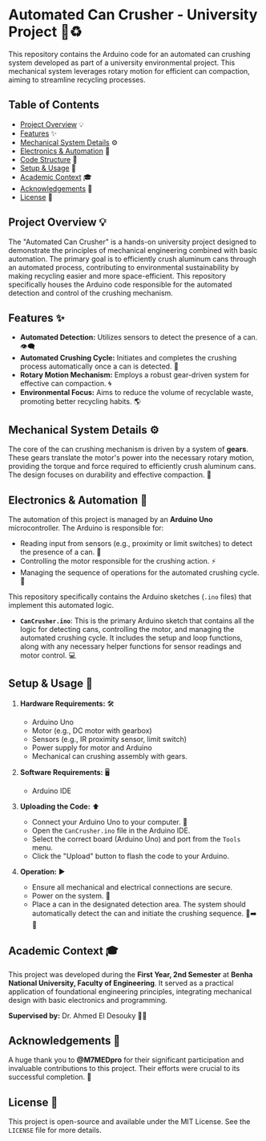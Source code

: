 # Automated Can Crusher - University Project 🤖♻️

This repository contains the Arduino code for an automated can crushing system developed as part of a university environmental project. This mechanical system leverages rotary motion for efficient can compaction, aiming to streamline recycling processes.

## Table of Contents

* [Project Overview](#project-overview) 💡
* [Features](#features) ✨
* [Mechanical System Details](#mechanical-system-details) ⚙️
* [Electronics & Automation](#electronics-automation) 🔌
* [Code Structure](#code-structure) 📁
* [Setup & Usage](#setup--usage) 🚀
* [Academic Context](#academic-context) 🎓
* [Acknowledgements](#acknowledgements) 🙏
* [License](#license) 📝

## Project Overview 💡

The "Automated Can Crusher" is a hands-on university project designed to demonstrate the principles of mechanical engineering combined with basic automation. The primary goal is to efficiently crush aluminum cans through an automated process, contributing to environmental sustainability by making recycling easier and more space-efficient. This repository specifically houses the Arduino code responsible for the automated detection and control of the crushing mechanism.

## Features ✨

* **Automated Detection:** Utilizes sensors to detect the presence of a can. 👁️‍🗨️
* **Automated Crushing Cycle:** Initiates and completes the crushing process automatically once a can is detected. 🔄
* **Rotary Motion Mechanism:** Employs a robust gear-driven system for effective can compaction. 🌀
* **Environmental Focus:** Aims to reduce the volume of recyclable waste, promoting better recycling habits. 🌎

## Mechanical System Details ⚙️

The core of the can crushing mechanism is driven by a system of **gears**. These gears translate the motor's power into the necessary rotary motion, providing the torque and force required to efficiently crush aluminum cans. The design focuses on durability and effective compaction. 💪

## Electronics & Automation 🔌

The automation of this project is managed by an **Arduino Uno** microcontroller. The Arduino is responsible for:

* Reading input from sensors (e.g., proximity or limit switches) to detect the presence of a can. 📡
* Controlling the motor responsible for the crushing action. ⚡
* Managing the sequence of operations for the automated crushing cycle. 🧠

This repository specifically contains the Arduino sketches (`.ino` files) that implement this automated logic.

* **`CanCrusher.ino`**: This is the primary Arduino sketch that contains all the logic for detecting cans, controlling the motor, and managing the automated crushing cycle. It includes the setup and loop functions, along with any necessary helper functions for sensor readings and motor control. 💻

## Setup & Usage 🚀


1.  **Hardware Requirements:** 🛠️
    * Arduino Uno
    * Motor (e.g., DC motor with gearbox)
    * Sensors (e.g., IR proximity sensor, limit switch)
    * Power supply for motor and Arduino
    * Mechanical can crushing assembly with gears.

2.  **Software Requirements:** 🖥️
    * Arduino IDE

3.  **Uploading the Code:** ⬆️
    * Connect your Arduino Uno to your computer. 🔗
    * Open the `CanCrusher.ino` file in the Arduino IDE.
    * Select the correct board (Arduino Uno) and port from the `Tools` menu.
    * Click the "Upload" button to flash the code to your Arduino.

4.  **Operation:** ▶️
    * Ensure all mechanical and electrical connections are secure.
    * Power on the system. 🔋
    * Place a can in the designated detection area. The system should automatically detect the can and initiate the crushing sequence. 🥫➡️🤏

## Academic Context 🎓

This project was developed during the **First Year, 2nd Semester** at **Benha National University, Faculty of Engineering**. It served as a practical application of foundational engineering principles, integrating mechanical design with basic electronics and programming.

**Supervised by:**
Dr. Ahmed El Desouky 👨‍🏫

## Acknowledgements 🙏

A huge thank you to **@M7MEDpro** for their significant participation and invaluable contributions to this project. Their efforts were crucial to its successful completion. 🤝

## License 📝

This project is open-source and available under the MIT License. See the `LICENSE` file for more details.
